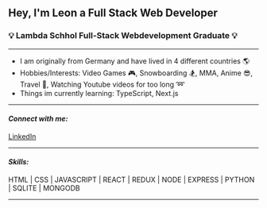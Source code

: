 ## Hey, I'm Leon a Full Stack Web Developer

### 💡 Lambda Schhol Full-Stack Webdevelopment Graduate 💡
------------------------------------------------------------------------------
 
* I am originally from Germany and have lived in 4 different countries :earth_americas:
* Hobbies/Interests: Video Games :video_game:, Snowboarding :snowboarder:, MMA, Anime :sunglasses:, Travel :briefcase:, Watching Youtube videos for too long :loop:
* Things im currently learning: TypeScript, Next.js
-------------------------------------------------------------------------------
#### ***Connect with me:***
[LinkedIn](https://www.linkedin.com/in/leon-nasswetter-161811178/)

-------------------------------------------------------------------------------
#### ***Skills:***
HTML | CSS | JAVASCRIPT | REACT | REDUX | NODE | EXPRESS | PYTHON | SQLITE | MONGODB

-------------------------------------------------------------------------------
